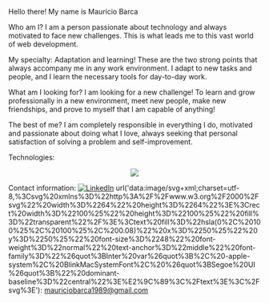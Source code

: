 Hello there! My name is Mauricio Barca

Who am I?
I am a person passionate about technology and always motivated to face new challenges. This is what leads me to this vast world of web development.

My specialty:
Adaptation and learning! These are the two strong points that always accompany me in any work environment. I adapt to new tasks and people, and I learn the necessary tools for day-to-day work.

What am I looking for?
I am looking for a new challenge! To learn and grow professionally in a new environment, meet new people, make new friendships, and prove to myself that I am capable of anything!

The best of me?
I am completely responsible in everything I do, motivated and passionate about doing what I love, always seeking that personal satisfaction of solving a problem and self-improvement.

Technologies: 

<p align="center">
  <a href="https://skillicons.dev">
    <img src="https://skillicons.dev/icons?i=js,ts,html,css,react,redux,nodejs,express,postgres,sequelize,mongodb, git" />
  </a>
</p>

Contact information:
[![LinkedIn](https://img.shields.io/badge/LinkedIn-%230077B5.svg?&style=flat-square&logo=linkedin&logoColor=white)](https://www.linkedin.com/in/mbarca89/?locale=en_US) 
url('data:image/svg+xml;charset=utf-8,%3Csvg%20xmlns%3D%22http%3A%2F%2Fwww.w3.org%2F2000%2Fsvg%22%20width%3D%2264%22%20height%3D%2264%22%3E%3Crect%20width%3D%22100%25%22%20height%3D%22100%25%22%20fill%3D%22transparent%22%2F%3E%3Ctext%20fill%3D%22hsla(0%2C%20100%25%2C%20100%25%2C%200.08)%22%20x%3D%2250%25%22%20y%3D%2250%25%22%20font-size%3D%2248%22%20font-weight%3D%22normal%22%20text-anchor%3D%22middle%22%20font-family%3D%22%26quot%3BInter%20var%26quot%3B%2C%20-apple-system%2C%20BlinkMacSystemFont%2C%20%26quot%3BSegoe%20UI%26quot%3B%22%20dominant-baseline%3D%22central%22%3E%E2%9C%89%3C%2Ftext%3E%3C%2Fsvg%3E'): mauriciobarca1989@gmail.com
